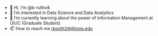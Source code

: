 - 👋 Hi, I’m @b-ruthvik
- 👀 I’m interested in Data Science and Data Analyitics
- 🌱 I’m currently learning about the power of Information Management at UIUC (Graduate Student)
- 📫 How to reach me rbonth2@illinois.edu

<!---
b-ruthvik/b-ruthvik is a ✨ special ✨ repository because its `README.md` (this file) appears on your GitHub profile.
You can click the Preview link to take a look at your changes.
--->
